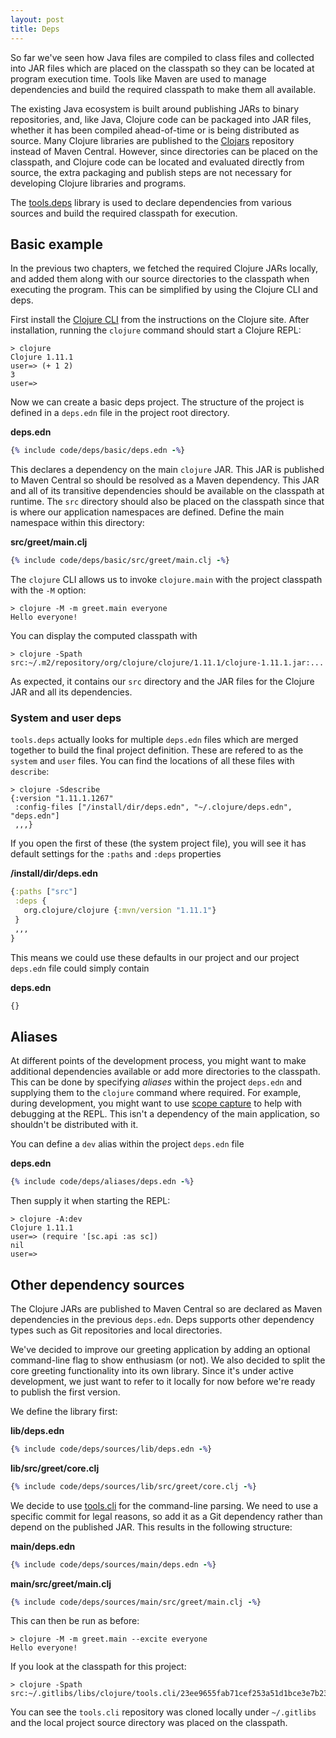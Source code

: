 ```yaml
---
layout: post
title: Deps
---
```


So far we've seen how Java files are compiled to class files and collected into JAR files which are placed on the classpath
so they can be located at program execution time. Tools like Maven are used to manage dependencies and build the required
classpath to make them all available.

The existing Java ecosystem is built around publishing JARs to binary repositories, and, like Java, Clojure code can be packaged into JAR files, 
whether it has been compiled ahead-of-time or is being distributed as source. Many Clojure libraries are published to the [Clojars](https://clojars.org/)
repository instead of Maven Central. However, since directories can be placed on the classpath, and Clojure code can be located
and evaluated directly from source, the extra packaging and publish steps are not necessary for developing Clojure libraries and programs.

The [tools.deps](https://github.com/clojure/tools.deps) library is used to declare dependencies from various sources and build the required
classpath for execution.

## Basic example

In the previous two chapters, we fetched the required Clojure JARs locally, and added them along with our source directories to the classpath
when executing the program. This can be simplified by using the Clojure CLI and deps.

First install the [Clojure CLI](https://clojure.org/guides/install_clojure) from the instructions on the Clojure site. After installation, running
the `clojure` command should start a Clojure REPL:

```
> clojure
Clojure 1.11.1
user=> (+ 1 2)
3
user=>
```

Now we can create a basic deps project. The structure of the project is defined in a `deps.edn` file in the project root directory.

**deps.edn**
```clojure
{% include code/deps/basic/deps.edn -%}
```

This declares a dependency on the main `clojure` JAR. This JAR is published to Maven Central so should be resolved as a Maven dependency.
This JAR and all of its transitive dependencies should be available on the classpath at runtime. The `src` directory should also be placed
on the classpath since that is where our application namespaces are defined. Define the main namespace within this directory:

**src/greet/main.clj**
```clojure
{% include code/deps/basic/src/greet/main.clj -%}
```

The `clojure` CLI allows us to invoke `clojure.main` with the project classpath with the `-M` option:

```
> clojure -M -m greet.main everyone
Hello everyone!
```

You can display the computed classpath with

```
> clojure -Spath
src:~/.m2/repository/org/clojure/clojure/1.11.1/clojure-1.11.1.jar:...
```

As expected, it contains our `src` directory and the JAR files for the Clojure JAR and all its dependencies.

### System and user deps

`tools.deps` actually looks for multiple `deps.edn` files which are merged together to build the final project definition. These are
refered to as the `system` and `user` files. You can find the locations of all these files with `describe`:

```
> clojure -Sdescribe
{:version "1.11.1.1267"
 :config-files ["/install/dir/deps.edn", "~/.clojure/deps.edn", "deps.edn"]
 ,,,}
```

If you open the first of these (the system project file), you will see it has default settings for the `:paths` and `:deps` properties

**/install/dir/deps.edn**
```clojure
{:paths ["src"]
 :deps {
   org.clojure/clojure {:mvn/version "1.11.1"}
 }
 ,,,
}
```

This means we could use these defaults in our project and our project `deps.edn` file could simply contain

**deps.edn**
```clojure
{}
```

## Aliases

At different points of the development process, you might want to make additional dependencies available or add more directories to the classpath.
This can be done by specifying _aliases_ within the project `deps.edn` and supplying them to the `clojure` command where required. For example, during
development, you might want to use [scope capture](https://github.com/vvvvalvalval/scope-capture) to help with debugging at the REPL. This isn't a dependency
of the main application, so shouldn't be distributed with it.

You can define a `dev` alias within the project `deps.edn` file

**deps.edn**
```clojure
{% include code/deps/aliases/deps.edn -%}
```

Then supply it when starting the REPL:

```
> clojure -A:dev
Clojure 1.11.1
user=> (require '[sc.api :as sc])
nil
user=>
```

## Other dependency sources

The Clojure JARs are published to Maven Central so are declared as Maven dependencies in the previous `deps.edn`. Deps supports other dependency
types such as Git repositories and local directories.

We've decided to improve our greeting application by adding an optional command-line flag to show enthusiasm (or not). We also decided to split the
core greeting functionality into its own library. Since it's under active development, we just want to refer to it locally for now before we're ready
to publish the first version.

We define the library first:

**lib/deps.edn**
```clojure
{% include code/deps/sources/lib/deps.edn -%}
```

**lib/src/greet/core.clj**
```clojure
{% include code/deps/sources/lib/src/greet/core.clj -%}
```

We decide to use [tools.cli](https://github.com/clojure/tools.cli) for the command-line parsing. We need to use a specific commit for legal reasons, so
add it as a Git dependency rather than depend on the published JAR. This results in the following structure:

**main/deps.edn**
```clojure
{% include code/deps/sources/main/deps.edn -%}
```

**main/src/greet/main.clj**
```clojure
{% include code/deps/sources/main/src/greet/main.clj -%}
```

This can then be run as before:

```
> clojure -M -m greet.main --excite everyone
Hello everyone!
```

If you look at the classpath for this project:

```
> clojure -Spath
src:~/.gitlibs/libs/clojure/tools.cli/23ee9655fab71cef253a51d1bce3e7b2327499a3/src/main/clojure:...:~/projects/greet/lib/src:...
```

You can see the `tools.cli` repository was cloned locally under `~/.gitlibs` and the local project source directory was placed on the classpath.

